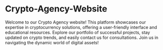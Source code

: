 # Crypto-Agency-Website
Welcome to our Crypto Agency website! This platform showcases our expertise in cryptocurrency solutions, offering a user-friendly interface and educational resources. Explore our portfolio of successful projects, stay updated on crypto trends, and easily contact us for consultations. Join us in navigating the dynamic world of digital assets!
